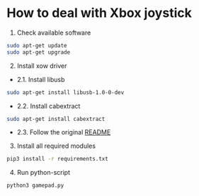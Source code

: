 # How to deal with Xbox joystick 


1. Check available software

```bash
sudo apt-get update
sudo apt-get upgrade
```

2. Install xow driver 

* 2.1. Install libusb

```bash
sudo apt-get install libusb-1.0-0-dev
```

* 2.2. Install cabextract

```bash
sudo apt-get install cabextract
```

* 2.3. Follow the original [README](https://github.com/medusalix/xow)


3. Install all required modules

```bash
pip3 install -r requirements.txt
```

4. Run python-script 

```bash
python3 gamepad.py 
```
